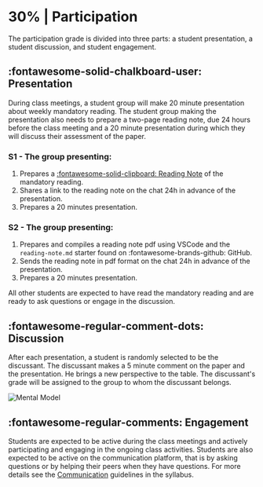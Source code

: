 # 30% | Participation

The participation grade is divided into three parts: a student presentation, a student discussion, and student engagement.

## **:fontawesome-solid-chalkboard-user: Presentation**
During class meetings, a student group will make 20 minute presentation about weekly mandatory reading. The student group making the presentation also needs to prepare a two-page reading note, due 24 hours before the class meeting and a 20 minute presentation during which they will discuss their assessment of the paper.

### S1 - The group presenting:

1. Prepares a [:fontawesome-solid-clipboard: Reading Note](https://colab.research.google.com/github/mickaeltemporao/data-analysis/blob/main/materials/reading-note.ipynb) of the mandatory reading.
2. Shares a link to the reading note on the chat 24h in advance of the presentation.
3. Prepares a 20 minutes presentation.

### S2 - The group presenting:

1. Prepares and compiles a reading note pdf using VSCode and the `reading-note.md` starter found on :fontawesome-brands-github: GitHub.
2. Sends the reading note in pdf format on the chat 24h in advance of the presentation.
3. Prepares a 20 minutes presentation.

All other students are expected to have read the mandatory reading and are ready to ask questions or engage in the discussion.

## **:fontawesome-regular-comment-dots: Discussion**
After each presentation, a student is randomly selected to be the discussant. The discussant makes a 5 minute comment on the paper and the presentation. He brings a new perspective to the table. The discussant's grade will be assigned to the group to whom the discussant belongs.

![Mental Model](https://images.squarespace-cdn.com/content/v1/55f73529e4b0e5bde7f43a66/1529065898666-ZTYIPZ3Y5PSV0DUZRU90/like+wish+wonder.png)

## **:fontawesome-regular-comments: Engagement**
Students are expected to be active during the class meetings and actively participating and engaging in the ongoing class activities.
Students are also expected to be active on the communication platform, that is by asking questions or by helping their peers when they have questions. For more details see the [Communication](../syllabus.md#communication) guidelines in the syllabus.

